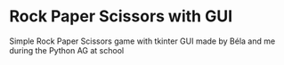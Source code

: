 # Rock Paper Scissors with GUI
Simple Rock Paper Scissors game with tkinter GUI made by Béla and me during the Python AG at school
